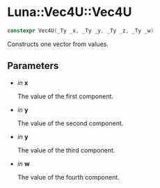 # Luna::Vec4U::Vec4U

```c++
constexpr Vec4U(_Ty _x, _Ty _y, _Ty _z, _Ty _w)
```

Constructs one vector from values. 



## Parameters
* *in* **x**

    The value of the first component. 

* *in* **y**

    The value of the second component. 

* *in* **y**

    The value of the third component. 

* *in* **w**

    The value of the fourth component. 

